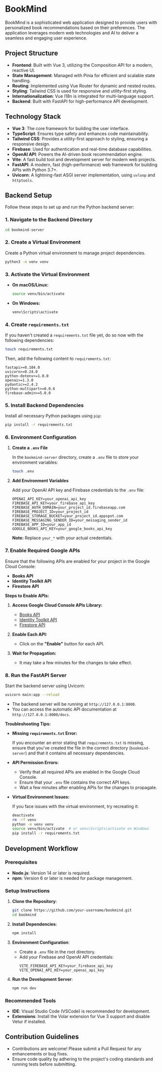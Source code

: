 # BookMind

BookMind is a sophisticated web application designed to provide users with personalized book recommendations based on their preferences. The application leverages modern web technologies and AI to deliver a seamless and engaging user experience.

## Project Structure

-   **Frontend**: Built with Vue 3, utilizing the Composition API for a modern, reactive UI.
-   **State Management**: Managed with Pinia for efficient and scalable state handling.
-   **Routing**: Implemented using Vue Router for dynamic and nested routes.
-   **Styling**: Tailwind CSS is used for responsive and utility-first styling.
-   **Internationalization**: Vue I18n is integrated for multi-language support.
-   **Backend**: Built with FastAPI for high-performance API development.

## Technology Stack

-   **Vue 3**: The core framework for building the user interface.
-   **TypeScript**: Ensures type safety and enhances code maintainability.
-   **Tailwind CSS**: Provides a utility-first approach to styling, ensuring a responsive design.
-   **Firebase**: Used for authentication and real-time database capabilities.
-   **OpenAI API**: Powers the AI-driven book recommendation engine.
-   **Vite**: A fast build tool and development server for modern web projects.
-   **FastAPI**: A modern, fast (high-performance) web framework for building APIs with Python 3.7+.
-   **Uvicorn**: A lightning-fast ASGI server implementation, using `uvloop` and `httptools`.

## Backend Setup

Follow these steps to set up and run the Python backend server:

### 1. Navigate to the Backend Directory

```sh
cd bookmind-server
```

### 2. Create a Virtual Environment

Create a Python virtual environment to manage project dependencies.

```sh
python3 -m venv venv
```

### 3. Activate the Virtual Environment

- **On macOS/Linux:**

    ```sh
    source venv/bin/activate
    ```

- **On Windows:**

    ```sh
    venv\Scripts\activate
    ```

### 4. Create `requirements.txt`

If you haven't created a `requirements.txt` file yet, do so now with the following dependencies:

```sh
touch requirements.txt
```

Then, add the following content to `requirements.txt`:

```text
fastapi>=0.104.0
uvicorn>=0.24.0
python-dotenv>=1.0.0
openai>=1.3.0
pydantic>=2.4.2
python-multipart>=0.0.6
firebase-admin>=5.0.0
```

### 5. Install Backend Dependencies

Install all necessary Python packages using `pip`:

```sh
pip install -r requirements.txt
```

### 6. Environment Configuration

1. **Create a `.env` File**

    In the `bookmind-server` directory, create a `.env` file to store your environment variables:

    ```sh
    touch .env
    ```

2. **Add Environment Variables**

    Add your OpenAI API key and Firebase credentials to the `.env` file:

    ```env
    OPENAI_API_KEY=your_openai_api_key
    FIREBASE_API_KEY=your_firebase_api_key
    FIREBASE_AUTH_DOMAIN=your_project_id.firebaseapp.com
    FIREBASE_PROJECT_ID=your_project_id
    FIREBASE_STORAGE_BUCKET=your_project_id.appspot.com
    FIREBASE_MESSAGING_SENDER_ID=your_messaging_sender_id
    FIREBASE_APP_ID=your_app_id
    GOOGLE_BOOKS_API_KEY=your_google_books_api_key
    ```

    **Note:** Replace `your_*` with your actual credentials.

### 7. Enable Required Google APIs

Ensure that the following APIs are enabled for your project in the Google Cloud Console:

- **Books API**
- **Identity Toolkit API**
- **Firestore API**

**Steps to Enable APIs:**

1. **Access Google Cloud Console APIs Library:**

    - [Books API](https://console.cloud.google.com/apis/library/books.googleapis.com)
    - [Identity Toolkit API](https://console.cloud.google.com/apis/library/identitytoolkit.googleapis.com)
    - [Firestore API](https://console.cloud.google.com/apis/library/firestore.googleapis.com)

2. **Enable Each API:**

    - Click on the **"Enable"** button for each API.

3. **Wait for Propagation:**

    - It may take a few minutes for the changes to take effect.

### 8. Run the FastAPI Server

Start the backend server using Uvicorn:

```sh
uvicorn main:app --reload
```

- The backend server will be running at `http://127.0.0.1:8000`.
- You can access the automatic API documentation at `http://127.0.0.1:8000/docs`.

**Troubleshooting Tips:**

- **Missing `requirements.txt` Error:**

    If you encounter an error stating that `requirements.txt` is missing, ensure that you've created the file in the correct directory (`bookmind-server`) and that it contains all necessary dependencies.

- **API Permission Errors:**

    - Verify that all required APIs are enabled in the Google Cloud Console.
    - Ensure that your `.env` file contains the correct API keys.
    - Wait a few minutes after enabling APIs for the changes to propagate.

- **Virtual Environment Issues:**

    If you face issues with the virtual environment, try recreating it:

    ```sh
    deactivate
    rm -rf venv
    python -m venv venv
    source venv/bin/activate  # or venv\Scripts\activate on Windows
    pip install -r requirements.txt
    ```

## Development Workflow

### Prerequisites

-   **Node.js**: Version 14 or later is required.
-   **npm**: Version 6 or later is needed for package management.

### Setup Instructions

1. **Clone the Repository**:

    ```sh
    git clone https://github.com/your-username/bookmind.git
    cd bookmind
    ```

2. **Install Dependencies**:

    ```sh
    npm install
    ```

3. **Environment Configuration**:

    - Create a `.env` file in the root directory.
    - Add your Firebase and OpenAI API credentials:
        ```
        VITE_FIREBASE_API_KEY=your_firebase_api_key
        VITE_OPENAI_API_KEY=your_openai_api_key
        ```

4. **Run the Development Server**:
    ```sh
    npm run dev
    ```

### Recommended Tools

-   **IDE**: Visual Studio Code (VSCode) is recommended for development.
-   **Extensions**: Install the Volar extension for Vue 3 support and disable Vetur if installed.

## Contribution Guidelines

-   Contributions are welcome! Please submit a Pull Request for any enhancements or bug fixes.
-   Ensure code quality by adhering to the project's coding standards and running tests before submitting.
